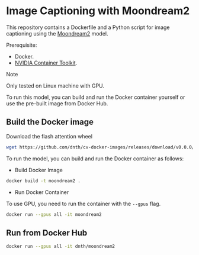 # Image Captioning with Moondream2
This repository contains a Dockerfile and a Python script for image captioning using the [Moondream2](https://github.com/vikhyat/moondream) model.

Prerequisite:
- Docker.
- [NVIDIA Container Toolkit](https://docs.nvidia.com/datacenter/cloud-native/container-toolkit/latest/install-guide.html).

> [!NOTE]
> Only tested on Linux machine with GPU.

To run this model, you can build and run the Docker container yourself or use the pre-built image from Docker Hub.

## Build the Docker image

Download the flash attention wheel

```bash
wget https://github.com/dnth/cv-docker-images/releases/download/v0.0.0/flash_attn-2.6.3-cp310-cp310-linux_x86_64.whl
```

To run the model, you can build and run the Docker container as follows:

- Build Docker Image

```bash
docker build -t moondream2 .
```


- Run Docker Container

To use GPU, you need to run the container with the `--gpus` flag.
```bash
docker run --gpus all -it moondream2
```


## Run from Docker Hub

```bash
docker run --gpus all -it dnth/moondream2
```
